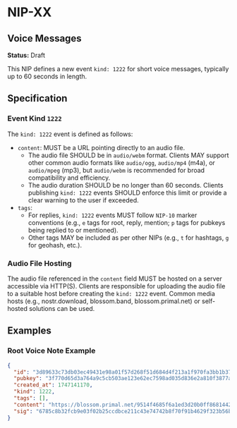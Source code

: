 NIP-XX
======

Voice Messages
-----------

**Status:** Draft

This NIP defines a new event `kind: 1222` for short voice messages, typically up to 60 seconds in length.

## Specification

### Event Kind `1222`

The `kind: 1222` event is defined as follows:

-   `content`: MUST be a URL pointing directly to an audio file.
    -   The audio file SHOULD be in `audio/webm` format. Clients MAY support other common audio formats like `audio/ogg`, `audio/mp4` (m4a), or `audio/mpeg` (mp3), but `audio/webm` is recommended for broad compatibility and efficiency.
    -   The audio duration SHOULD be no longer than 60 seconds. Clients publishing `kind: 1222` events SHOULD enforce this limit or provide a clear warning to the user if exceeded.
-   `tags`:
    -   For replies, `kind: 1222` events MUST follow `NIP-10` marker conventions (e.g., `e` tags for root, reply, mention; `p` tags for pubkeys being replied to or mentioned).
    -   Other tags MAY be included as per other NIPs (e.g., `t` for hashtags, `g` for geohash, etc.).

### Audio File Hosting

The audio file referenced in the `content` field MUST be hosted on a server accessible via HTTP(S). Clients are responsible for uploading the audio file to a suitable host before creating the `kind: 1222` event. Common media hosts (e.g., nostr.download, blossom.band, blossom.primal.net) or self-hosted solutions can be used.


## Examples

### Root Voice Note Example

```json
{
  "id": "3d89633c73db03ec49431e98a01f57d268f51d684d4f213a1f970fa3bb1b3714",
  "pubkey": "3f770d65d3a764a9c5cb503ae123e62ec7598ad035d836e2a810f3877a745b24",
  "created_at": 1747141170,
  "kind": 1222,
  "tags": [],
  "content": "https://blossom.primal.net/9514f4685f6a1ed3d20b0ff86814422a6be980c8978ed4d3071a2d97346a3862.webm",
  "sig": "6785c8b32fcb9e03f02b25ccdbce211c43e74742b8f70f91b4629f323b56b16b8f1ab6a10421e97e5e37834fcc55e799370e62d78daffa56bf70ca1ab1b16fa1"
}
